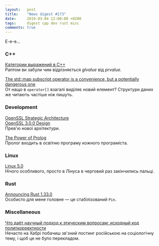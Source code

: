 ```yaml
---
layout:   post
title:    "News digest #173"
date:     2019-03-04 12:00:00 +0200
tags:     digest cpp dev rust misc
comments: true
---
```


Е-е-е...

### C++

[Категории выражений в C++](https://habr.com/ru/post/441742/)<br/>
Раптом ви забули чим відрізняється _glvalue_ від _prvalue_.

[The std::map subscript operator is a convenience, but a potentially dangerous one](https://blogs.msdn.microsoft.com/oldnewthing/20190227-00/?p=101045)<br/>
От нащо в `operator[]` взагалі виділяє новий елемент? Структури даних же читають частіше ніж пишуть.

### Development

[OpenSSL Strategic Architecture](https://www.openssl.org/docs/OpenSSLStrategicArchitecture.html)<br/>
[OpenSSL 3.0.0 Design](https://www.openssl.org/docs/OpenSSL300Design.html)<br/>
Прев'ю нової архітектури.

[The Power of Prolog](https://www.metalevel.at/prolog)<br/>
Пролог входить в освітню програму кожного програміста.

### Linux

[Linux 5.0](https://lore.kernel.org/lkml/CAHk-=wjuG6HiGbD7DCGfvDvhr_1WZUR-eYF2qWGbYyn9k6unvg@mail.gmail.com/T/#u)<br/>
Нічого особливого, просто в Лінуса в черговий раз закінчились пальці.

### Rust

[Announcing Rust 1.33.0](https://blog.rust-lang.org/2019/02/28/Rust-1.33.0.html)<br/>
Особисто для мене головне — це стабілізований `Pin`.

### Miscellaneous

[Что даёт научный подход к этическим вопросам: исходный код политкорректности](https://habr.com/ru/post/441518/)<br/>
Нечасто на Хабрі побачиш зв'зний постинг російською на соціологічну тему, і щоб це не було перекладом.
